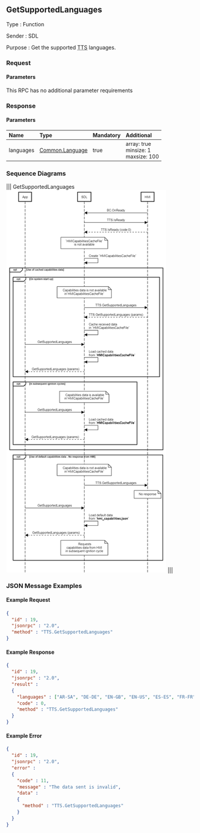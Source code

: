 ## GetSupportedLanguages

Type
: Function

Sender
: SDL

Purpose
: Get the supported <abbr title="Text To Speech">TTS</abbr> languages.

### Request

#### Parameters

This RPC has no additional parameter requirements

### Response

#### Parameters

|Name|Type|Mandatory|Additional|
|:---|:---|:--------|:---------|
|languages|[Common.Language](../../common/enums/#language)|true|array: true<br>minsize: 1<br>maxsize: 100|

### Sequence Diagrams

|||
GetSupportedLanguages
![GetSupportedLanguages](./assets/GetSupportedLanguages.png)
|||

### JSON Message Examples

#### Example Request

```json
{
  "id" : 19,
  "jsonrpc" : "2.0",
  "method" : "TTS.GetSupportedLanguages"
}
```

#### Example Response

```json
{
  "id" : 19,
  "jsonrpc" : "2.0",
  "result" :
  {
    "languages" : ["AR-SA", "DE-DE", "EN-GB", "EN-US", "ES-ES", "FR-FR", "IT-IT"],
    "code" : 0,
    "method" : "TTS.GetSupportedLanguages"
  }
}
```

#### Example Error

```json
{
  "id" : 19,
  "jsonrpc" : "2.0",
  "error" :
  {
    "code" : 11,
    "message" : "The data sent is invalid",
    "data" :
    {
      "method" : "TTS.GetSupportedLanguages"
    }
  }
}
```
